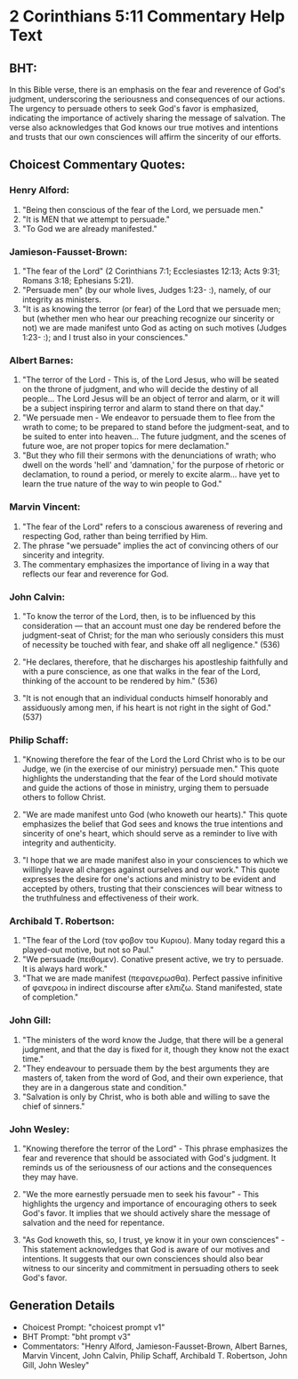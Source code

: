 # 2 Corinthians 5:11 Commentary Help Text

## BHT:
In this Bible verse, there is an emphasis on the fear and reverence of God's judgment, underscoring the seriousness and consequences of our actions. The urgency to persuade others to seek God's favor is emphasized, indicating the importance of actively sharing the message of salvation. The verse also acknowledges that God knows our true motives and intentions and trusts that our own consciences will affirm the sincerity of our efforts.

## Choicest Commentary Quotes:
### Henry Alford:
1. "Being then conscious of the fear of the Lord, we persuade men." 
2. "It is MEN that we attempt to persuade." 
3. "To God we are already manifested."

### Jamieson-Fausset-Brown:
1. "The fear of the Lord" (2 Corinthians 7:1; Ecclesiastes 12:13; Acts 9:31; Romans 3:18; Ephesians 5:21).
2. "Persuade men" (by our whole lives, Judges 1:23- :), namely, of our integrity as ministers.
3. "It is as knowing the terror (or fear) of the Lord that we persuade men; but (whether men who hear our preaching recognize our sincerity or not) we are made manifest unto God as acting on such motives (Judges 1:23- :); and I trust also in your consciences."

### Albert Barnes:
1. "The terror of the Lord - This is, of the Lord Jesus, who will be seated on the throne of judgment, and who will decide the destiny of all people... The Lord Jesus will be an object of terror and alarm, or it will be a subject inspiring terror and alarm to stand there on that day."
2. "We persuade men - We endeavor to persuade them to flee from the wrath to come; to be prepared to stand before the judgment-seat, and to be suited to enter into heaven... The future judgment, and the scenes of future woe, are not proper topics for mere declamation."
3. "But they who fill their sermons with the denunciations of wrath; who dwell on the words 'hell' and 'damnation,' for the purpose of rhetoric or declamation, to round a period, or merely to excite alarm... have yet to learn the true nature of the way to win people to God."

### Marvin Vincent:
1. "The fear of the Lord" refers to a conscious awareness of revering and respecting God, rather than being terrified by Him.
2. The phrase "we persuade" implies the act of convincing others of our sincerity and integrity.
3. The commentary emphasizes the importance of living in a way that reflects our fear and reverence for God.

### John Calvin:
1. "To know the terror of the Lord, then, is to be influenced by this consideration — that an account must one day be rendered before the judgment-seat of Christ; for the man who seriously considers this must of necessity be touched with fear, and shake off all negligence." (536)

2. "He declares, therefore, that he discharges his apostleship faithfully and with a pure conscience, as one that walks in the fear of the Lord, thinking of the account to be rendered by him." (536)

3. "It is not enough that an individual conducts himself honorably and assiduously among men, if his heart is not right in the sight of God." (537)

### Philip Schaff:
1. "Knowing therefore the fear of the Lord the Lord Christ who is to be our Judge, we (in the exercise of our ministry) persuade men." This quote highlights the understanding that the fear of the Lord should motivate and guide the actions of those in ministry, urging them to persuade others to follow Christ.

2. "We are made manifest unto God (who knoweth our hearts)." This quote emphasizes the belief that God sees and knows the true intentions and sincerity of one's heart, which should serve as a reminder to live with integrity and authenticity.

3. "I hope that we are made manifest also in your consciences to which we willingly leave all charges against ourselves and our work." This quote expresses the desire for one's actions and ministry to be evident and accepted by others, trusting that their consciences will bear witness to the truthfulness and effectiveness of their work.

### Archibald T. Robertson:
1. "The fear of the Lord (τον φοβον του Κυριου). Many today regard this a played-out motive, but not so Paul." 
2. "We persuade (πειθομεν). Conative present active, we try to persuade. It is always hard work."
3. "That we are made manifest (πεφανερωσθα). Perfect passive infinitive of φανεροω in indirect discourse after ελπιζω. Stand manifested, state of completion."

### John Gill:
1. "The ministers of the word know the Judge, that there will be a general judgment, and that the day is fixed for it, though they know not the exact time."
2. "They endeavour to persuade them by the best arguments they are masters of, taken from the word of God, and their own experience, that they are in a dangerous state and condition."
3. "Salvation is only by Christ, who is both able and willing to save the chief of sinners."

### John Wesley:
1. "Knowing therefore the terror of the Lord" - This phrase emphasizes the fear and reverence that should be associated with God's judgment. It reminds us of the seriousness of our actions and the consequences they may have.

2. "We the more earnestly persuade men to seek his favour" - This highlights the urgency and importance of encouraging others to seek God's favor. It implies that we should actively share the message of salvation and the need for repentance.

3. "As God knoweth this, so, I trust, ye know it in your own consciences" - This statement acknowledges that God is aware of our motives and intentions. It suggests that our own consciences should also bear witness to our sincerity and commitment in persuading others to seek God's favor.


## Generation Details
- Choicest Prompt: "choicest prompt v1"
- BHT Prompt: "bht prompt v3"
- Commentators: "Henry Alford, Jamieson-Fausset-Brown, Albert Barnes, Marvin Vincent, John Calvin, Philip Schaff, Archibald T. Robertson, John Gill, John Wesley"
